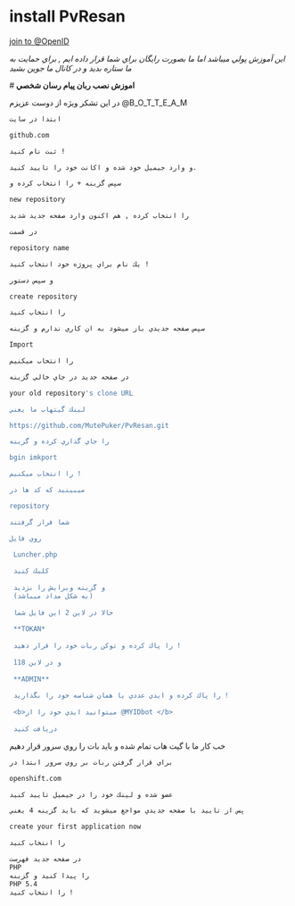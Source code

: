 # install PvResan


[join to @OpenID](https://telegram.me/openID) 

<i>اين آموزش پولي ميباشد اما ما بصورت رايگان براي شما قرار داده ايم , براي حمايت به ما ستاره بديد و در كانال ما جوين بشيد</i>

#<b> اموزش نصب ربان پيام رسان شخصي </b>

در اين تشكر ويژه از دوست عزيزم @B_O_T_T_E_A_M
```sh
ابتدا در سايت 

github.com

ثبت نام كنيد !

و وارد جيميل خود شده و اكانت خود را تاييد كنيد.

سپس گزينه + را انتخاب كرده و 

new repository 

را انتخاب كرده , هم اكنون وارد صفحه جديد شديد

در قسمت 

repository name

يك نام براي پروژه خود انتخاب كنيد !

و سپس دستور

create repository

را انتخاب كنيد

سپس صفحه جديدي باز ميشود به ان كاري ندارم و گزينه

Import

را انتخاب ميكنيم

در صفحه جديد در جاي خالي گزينه 

your old repository's clone URL

لينك گيتهاب ما يعني 

https://github.com/MutePuker/PvResan.git

را جاي گذاري كرده و گزينه

bgin imkport 

را انتخاب ميكنيم !

ميبينيد كه كد ها در

repository 

شما قرار گرفتند 

روي فايل 

 Luncher.php
 
 كليك كنيد 
 
 و گزينه ويرايش را بزديد 
 (به شكل مداد ميباشد)
 
 حالا در لاين 2 اين فايل شما 
 
 **TOKAN*
 
 را پاك كرده و توكن ربات خود را قرار دهيد !
 
 و در لاين 118 
 
 **ADMIN** 
 
 را پاك كرده و ايدي عددي يا همان شناسه خود را بگذاريد !
 
 <b>ميتوانيد ايدي خود را از @MYIDbot </b>
 
 دريافت كنيد 
 ```
 خب كار ما با گيت هاب تمام شده و بايد بات را روي سرور قرار دهيم

```sh
براي قرار گرفتن ربات بر روي سرور ابتدا در 

openshift.com

عضو شده و لينك خود را در جيميل تاييد كنيد

پس از تاييد با صفحه جديدي مواجع ميشويد كه بايد گزينه 4 يعني

create your first application now 

را انتخاب كنيد 

در صفحه جديد فهرست 
PHP
را پيدا كنيد و گزينه
PHP 5.4 
را انتخاب كنيد !
